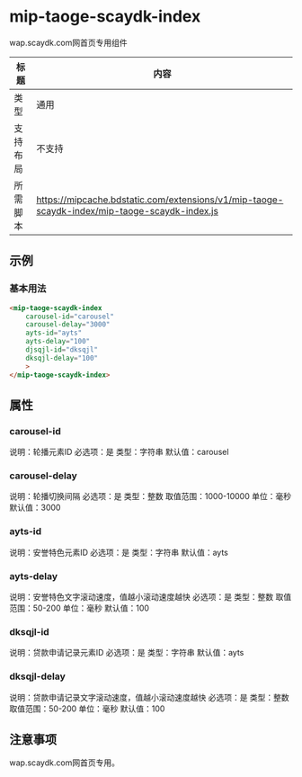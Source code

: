 # mip-taoge-scaydk-index

wap.scaydk.com网首页专用组件

标题|内容
----|----
类型|通用
支持布局|不支持
所需脚本|https://mipcache.bdstatic.com/extensions/v1/mip-taoge-scaydk-index/mip-taoge-scaydk-index.js

## 示例

### 基本用法
```html
<mip-taoge-scaydk-index
    carousel-id="carousel"
    carousel-delay="3000"
    ayts-id="ayts"
    ayts-delay="100"
    djsqjl-id="dksqjl"
    dksqjl-delay="100"
    >
</mip-taoge-scaydk-index>
```

## 属性

### carousel-id

说明：轮播元素ID
必选项：是
类型：字符串
默认值：carousel

### carousel-delay

说明：轮播切换间隔
必选项：是
类型：整数
取值范围：1000-10000
单位：毫秒
默认值：3000

### ayts-id

说明：安誉特色元素ID
必选项：是
类型：字符串
默认值：ayts

### ayts-delay

说明：安誉特色文字滚动速度，值越小滚动速度越快
必选项：是
类型：整数
取值范围：50-200
单位：毫秒
默认值：100

### dksqjl-id

说明：贷款申请记录元素ID
必选项：是
类型：字符串
默认值：ayts

### dksqjl-delay

说明：贷款申请记录文字滚动速度，值越小滚动速度越快
必选项：是
类型：整数
取值范围：50-200
单位：毫秒
默认值：100

## 注意事项

wap.scaydk.com网首页专用。

